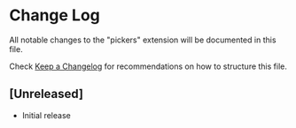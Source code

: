 # Change Log
All notable changes to the "pickers" extension will be documented in this file.

Check [Keep a Changelog](http://keepachangelog.com/) for recommendations on how to structure this file.

## [Unreleased]
- Initial release